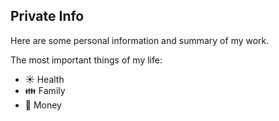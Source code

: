 ## Private Info
Here are some personal information and summary of my work.

The most important things of my life:
* :sunny: Health
* :family: Family 
* :money_with_wings: Money 
